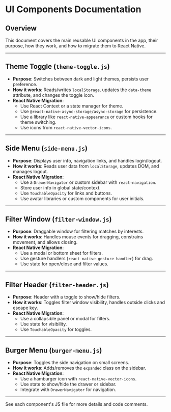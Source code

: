 # UI Components Documentation

## Overview
This document covers the main reusable UI components in the app, their purpose, how they work, and how to migrate them to React Native.

---

## Theme Toggle (`theme-toggle.js`)
- **Purpose**: Switches between dark and light themes, persists user preference.
- **How it works**: Reads/writes `localStorage`, updates the `data-theme` attribute, and changes the toggle icon.
- **React Native Migration**:
  - Use React Context or a state manager for theme.
  - Use `@react-native-async-storage/async-storage` for persistence.
  - Use a library like `react-native-appearance` or custom hooks for theme switching.
  - Use icons from `react-native-vector-icons`.

---

## Side Menu (`side-menu.js`)
- **Purpose**: Displays user info, navigation links, and handles login/logout.
- **How it works**: Reads user data from `localStorage`, updates DOM, and manages logout.
- **React Native Migration**:
  - Use a `DrawerNavigator` or custom sidebar with `react-navigation`.
  - Store user info in global state/context.
  - Use `TouchableOpacity` for links and buttons.
  - Use avatar libraries or custom components for user initials.

---

## Filter Window (`filter-window.js`)
- **Purpose**: Draggable window for filtering matches by interests.
- **How it works**: Handles mouse events for dragging, constrains movement, and allows closing.
- **React Native Migration**:
  - Use a modal or bottom sheet for filters.
  - Use gesture handlers (`react-native-gesture-handler`) for drag.
  - Use state for open/close and filter values.

---

## Filter Header (`filter-header.js`)
- **Purpose**: Header with a toggle to show/hide filters.
- **How it works**: Toggles filter window visibility, handles outside clicks and escape key.
- **React Native Migration**:
  - Use a collapsible panel or modal for filters.
  - Use state for visibility.
  - Use `TouchableOpacity` for toggles.

---

## Burger Menu (`burger-menu.js`)
- **Purpose**: Toggles the side navigation on small screens.
- **How it works**: Adds/removes the `expanded` class on the sidebar.
- **React Native Migration**:
  - Use a hamburger icon with `react-native-vector-icons`.
  - Use state to show/hide the drawer or sidebar.
  - Integrate with `DrawerNavigator` for navigation.

---

See each component's JS file for more details and code comments. 